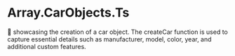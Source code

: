 # Array.CarObjects.Ts
🚗 showcasing the creation of a car object. The createCar function is used to capture essential details such as manufacturer, model, color, year, and additional custom features. 
